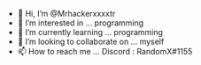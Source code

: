 - 👋 Hi, I’m @Mrhackerxxxxtr
- 👀 I’m interested in ...  programming
- 🌱 I’m currently learning ... programming
- 💞️ I’m looking to collaborate on ... myself
- 📫 How to reach me ... Discord : RandomX#1155

<!---
Mrhackerxxxxtr/Mrhackerxxxxtr is a ✨ special ✨ repository because its `README.md` (this file) appears on your GitHub profile.
You can click the Preview link to take a look at your changes.
--->
